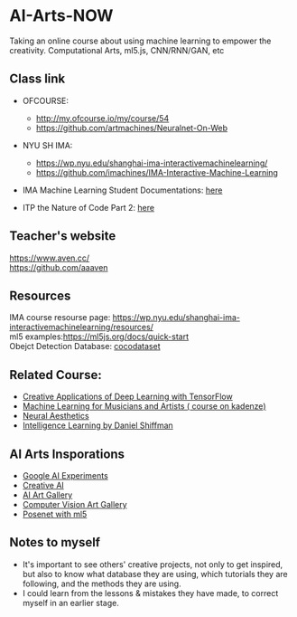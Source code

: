 # AI-Arts-NOW
Taking an online course about using machine learning to empower the creativity. Computational Arts, ml5.js, CNN/RNN/GAN, etc

## Class link
- OFCOURSE:
  - http://my.ofcourse.io/my/course/54
  - https://github.com/artmachines/Neuralnet-On-Web
- NYU SH IMA:
  - https://wp.nyu.edu/shanghai-ima-interactivemachinelearning/
  - https://github.com/imachines/IMA-Interactive-Machine-Learning
- IMA Machine Learning Student Documentations: [here](https://wp.nyu.edu/shanghai-ima-documentation/category/electives/interactive-machine-learning/)

- ITP the Nature of Code Part 2: [here](https://github.com/nature-of-code/NOC-S17-2-Intelligence-Learning)


## Teacher's website
https://www.aven.cc/<br/>
https://github.com/aaaven

## Resources
IMA course resourse page: https://wp.nyu.edu/shanghai-ima-interactivemachinelearning/resources/<br/>
ml5 examples:https://ml5js.org/docs/quick-start<br/>
Obejct Detection Database: [cocodataset](http://cocodataset.org)

## Related Course:
- [Creative Applications of Deep Learning with TensorFlow](https://www.kadenze.com/courses/machine-learning-for-musicians-and-artists/info)
- [Machine Learning for Musicians and Artists ( course on kadenze)](https://www.kadenze.com/courses/machine-learning-for-musicians-and-artists/info)
- [Neural Aesthetics](https://ml4a.github.io/classes/neural-aesthetic/)
- [Intelligence Learning by Daniel Shiffman](https://github.com/nature-of-code/NOC-S17-2-Intelligence-Learning)

## AI Arts Insporations
- [Google AI Experiments](https://experiments.withgoogle.com/collection/ai)
- [Creative AI](http://www.creativeai.net/)
- [AI Art Gallery](http://www.aiartonline.com/)
- [Computer Vision Art Gallery](https://computervisionart.com/)
- [Posenet with ml5](https://ml5js.org/docs/posenet-webcam)


## Notes to myself
- It's important to see others' creative projects, not only to get inspired,
but also to know what database they are using, which tutorials they are following, and
the methods they are using.
- I could learn from the lessons & mistakes they have made, to correct myself in an earlier stage.
